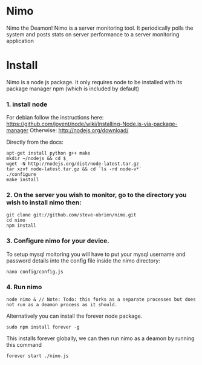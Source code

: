 Nimo
=====

Nimo the Deamon! Nimo is a server monitoring tool. It periodically polls the system and posts 
stats on server performance to a server monitoring application

Install
=======

Nimo is a node js package. It only requires node to be installed with its package manager npm (which is included by default)

### 1. install node 

For debian follow the instructions here: https://github.com/joyent/node/wiki/Installing-Node.js-via-package-manager
Otherwise: http://nodejs.org/download/ 

Directly from the docs:

    apt-get install python g++ make
    mkdir ~/nodejs && cd $_
    wget -N http://nodejs.org/dist/node-latest.tar.gz
    tar xzvf node-latest.tar.gz && cd `ls -rd node-v*`
    ./configure
    make install


### 2. On the server you wish to monitor, go to the directory you wish to install nimo then:

    git clone git://github.com/steve-obrien/nimo.git
    cd nimo
    npm install

### 3. Configure nimo for your device. 
To setup mysql moitoring you will have to put your mysql username and password details into the config file
inside the nimo directory:

    nano config/config.js 

### 4. Run nimo

    node nimo & // Note: Todo: this forks as a separate processes but does not run as a deamon process as it should.



Alternatively you can install the forever node package. 

    sudo npm install forever -g

This installs forever globally, we can then run nimo as a deamon by running this command

    forever start ./nimo.js

